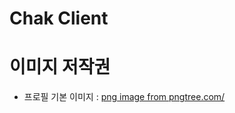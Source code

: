 # Chak Client

# 이미지 저작권

- 프로필 기본 이미지 : <a href='https://pngtree.com/freepng/smile-vector-template-design-illustration_3997111.html'>png image from pngtree.com/</a>
